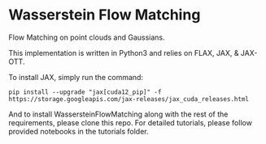 Wasserstein Flow Matching
======================

Flow Matching on point clouds and Gaussians. 

This implementation is written in Python3 and relies on FLAX, JAX, & JAX-OTT.


To install JAX, simply run the command:

    pip install --upgrade "jax[cuda12_pip]" -f https://storage.googleapis.com/jax-releases/jax_cuda_releases.html

And to install WassersteinFlowMatching along with the rest of the requirements, please clone this repo. For detailed tutorials, please follow provided notebooks in the tutorials folder.